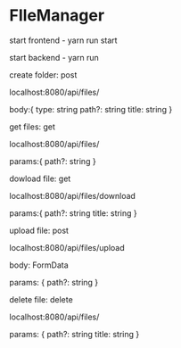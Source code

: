 # FIleManager

start frontend - yarn run start

start backend - yarn run


create folder: post

localhost:8080/api/files/

body:{
  type: string
  path?: string
  title: string
}


get files: get

localhost:8080/api/files/

params:{
    path?: string
}


dowload file: get

localhost:8080/api/files/download

params:{
  path?: string
  title: string
}


upload file: post

localhost:8080/api/files/upload

body: FormData

params: {
  path?: string
}


delete file: delete

localhost:8080/api/files/

params: {
    path?: string
    title: string
}
